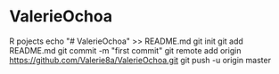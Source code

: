 # ValerieOchoa
R pojects
echo "# ValerieOchoa" >> README.md
git init
git add README.md
git commit -m "first commit"
git remote add origin https://github.com/Valerie8a/ValerieOchoa.git
git push -u origin master
